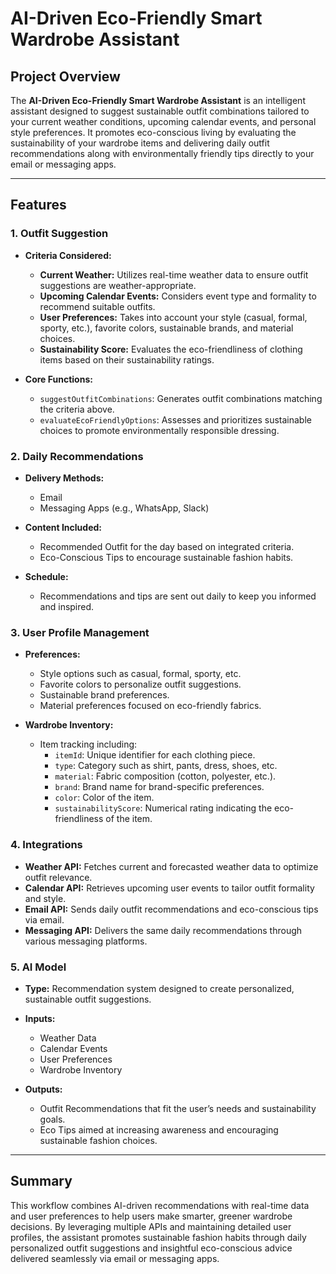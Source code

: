# AI-Driven Eco-Friendly Smart Wardrobe Assistant

## Project Overview

The **AI-Driven Eco-Friendly Smart Wardrobe Assistant** is an intelligent assistant designed to suggest sustainable outfit combinations tailored to your current weather conditions, upcoming calendar events, and personal style preferences. It promotes eco-conscious living by evaluating the sustainability of your wardrobe items and delivering daily outfit recommendations along with environmentally friendly tips directly to your email or messaging apps.

---

## Features

### 1. Outfit Suggestion

- **Criteria Considered:**
  - **Current Weather:** Utilizes real-time weather data to ensure outfit suggestions are weather-appropriate.
  - **Upcoming Calendar Events:** Considers event type and formality to recommend suitable outfits.
  - **User Preferences:** Takes into account your style (casual, formal, sporty, etc.), favorite colors, sustainable brands, and material choices.
  - **Sustainability Score:** Evaluates the eco-friendliness of clothing items based on their sustainability ratings.

- **Core Functions:**
  - `suggestOutfitCombinations`: Generates outfit combinations matching the criteria above.
  - `evaluateEcoFriendlyOptions`: Assesses and prioritizes sustainable choices to promote environmentally responsible dressing.

### 2. Daily Recommendations

- **Delivery Methods:**
  - Email
  - Messaging Apps (e.g., WhatsApp, Slack)

- **Content Included:**
  - Recommended Outfit for the day based on integrated criteria.
  - Eco-Conscious Tips to encourage sustainable fashion habits.

- **Schedule:**
  - Recommendations and tips are sent out daily to keep you informed and inspired.

### 3. User Profile Management

- **Preferences:**
  - Style options such as casual, formal, sporty, etc.
  - Favorite colors to personalize outfit suggestions.
  - Sustainable brand preferences.
  - Material preferences focused on eco-friendly fabrics.

- **Wardrobe Inventory:**
  - Item tracking including:
    - `itemId`: Unique identifier for each clothing piece.
    - `type`: Category such as shirt, pants, dress, shoes, etc.
    - `material`: Fabric composition (cotton, polyester, etc.).
    - `brand`: Brand name for brand-specific preferences.
    - `color`: Color of the item.
    - `sustainabilityScore`: Numerical rating indicating the eco-friendliness of the item.

### 4. Integrations

- **Weather API:** Fetches current and forecasted weather data to optimize outfit relevance.
- **Calendar API:** Retrieves upcoming user events to tailor outfit formality and style.
- **Email API:** Sends daily outfit recommendations and eco-conscious tips via email.
- **Messaging API:** Delivers the same daily recommendations through various messaging platforms.

### 5. AI Model

- **Type:** Recommendation system designed to create personalized, sustainable outfit suggestions.

- **Inputs:**
  - Weather Data
  - Calendar Events
  - User Preferences
  - Wardrobe Inventory

- **Outputs:**
  - Outfit Recommendations that fit the user’s needs and sustainability goals.
  - Eco Tips aimed at increasing awareness and encouraging sustainable fashion choices.

---

## Summary

This workflow combines AI-driven recommendations with real-time data and user preferences to help users make smarter, greener wardrobe decisions. By leveraging multiple APIs and maintaining detailed user profiles, the assistant promotes sustainable fashion habits through daily personalized outfit suggestions and insightful eco-conscious advice delivered seamlessly via email or messaging apps.
